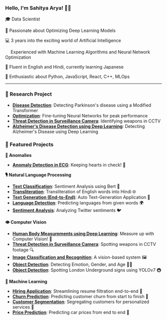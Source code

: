 ### Hello, I'm Sahitya Arya! 👋🏻

🎓 Data Scientist 

🔬 Passionate about Optimizing Deep Learning Models

💻 3 years into the exciting world of Artificial Intelligence

<img width="13.75" src="linux.png" /> Experienced with Machine Learning Algorithms and Neural Network Optimization

💬 Fluent in English and Hindi, currently learning Japanese

💜 Enthusiastic about Python, JavaScript, React, C++, MLOps

---


### 🚀 Research Project

- [**Disease Detection**](https://github.com/CS-savvy/Transformer-for-Parkinsons-disease): Detecting Parkinson's disease using a Modified Transformer
- [**Optimization**](https://github.com/shiv2398/Convex_optimization): Fine-tuning Neural Networks for peak performance
- [**Threat Detection in Surveillance Camera**](https://github.com/shiv2398/Threat_detection_using-Deep_learning): Identifying weapons in CCTV
- [**Alzheimer's Disease Detection using Deep Learning**](https://github.com/shiv2398/Alzeimer_disease_detection): Detecting Alzheimer's Disease using Deep Learning

### 🌟 Featured Projects

**🔄 Anomalies**

- [**Anomaly Detection in ECG**](https://github.com/shiv2398/Anomaly-Detection-in-ECG): Keeping hearts in check! 💓

**🎙 Natural Language Processing**

- [**Text Classification**](https://huggingface.co/spaces/Sahitya/Analysis/tree/main): Sentiment Analysis using Bert 📝
- [**Transliteration**](https://github.com/shiv2398/transliteration_english_to_hindi): Transliteration of English words into Hindi 🌐
- [**Text Generation (End-to-End)**](https://github.com/shiv2398/Auto_text_Generation): Auto Text-Generation Application 🤖
- [**Language Detection**](https://github.com/shiv2398/Language-prediction-by-given-word-using-RNN-custom_data-): Predicting languages from given words 🌍
- [**Sentiment Analysis**](https://github.com/shiv2398/Twitter_Sentiment_Analysis): Analyzing Twitter sentiments 🐦

**👁 Computer Vision**

- [**Human Body Measurements using Deep Learning**](https://github.com/shiv2398/Body_measurments_using_Pose-Detection): Measure up with Computer Vision! 📏
- [**Threat Detection in Surveillance Camera**](https://github.com/shiv2398/Threat_detection_using-Deep_learning): Spotting weapons in CCTV footage 🔍
- [**Image Classification and Recognition**](https://github.com/shiv2398/You-Only-Look-10): A vision-based system 🖼
- [**Object Detection**](https://github.com/shiv2398/shiv2398-Detection-of-Emotion-Gender-age-in-surveillence-Monito): Detecting Emotion, Gender, and Age 👩‍💻
- [**Object Detection**](https://github.com/shiv2398/London_underground_sign_detection-using-YOLOv7): Spotting London Underground signs using YOLOv7 🚇

**🤖 Machine Learning**

- [**Hiring Application**](https://github.com/shiv2398/Hiring_application): Streamlining resume filtration end-to-end 📄
- [**Churn Prediction**](https://github.com/shiv2398/Telecom-Customer-Churn-prediction): Predicting customer churn from start to finish 🔄
- [**Customer Segmentation**](https://github.com/shiv2398/CustomerSegmentation/tree/master): Segregating customers for personalized services 🎯
- [**Price Prediction**](https://github.com/shiv2398/car_prediction_-end_to_end-_deployment): Predicting car prices from end to end 🚗

